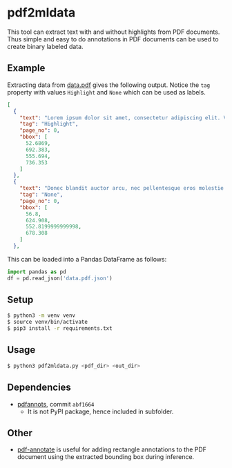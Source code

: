 # pdf2mldata
This tool can extract text with and without highlights from PDF documents. Thus simple and easy to do annotations in PDF documents can be used to create binary labeled data.


## Example
Extracting data from [data.pdf](doc/data.pdf) gives the following output. Notice the ```tag``` property with values ```Highlight``` and ```None``` which can be used as labels.


```json
[
  {
    "text": "Lorem ipsum dolor sit amet, consectetur adipiscing elit. Vestibulum consequat mi quis pretium semper. Proin luctus orci ac neque venenatis, quis commodo dolor posuere. Curabitur dignissim sapien quis cursus egestas. ",
    "tag": "Highlight",
    "page_no": 0,
    "bbox": [
      52.6869,
      692.383,
      555.694,
      736.353
    ]
  },
  {
    "text": "Donec blandit auctor arcu, nec pellentesque eros molestie eget. In consectetur aliquam hendrerit. Sed cursus mauris vitae ligula pellentesque, non pellentesque urna aliquet. Fusce placerat mauris enim, nec rutrum purus semper vel. Praesent tincidunt neque eu pellentesque pharetra. Fusce pellentesque est orci.",
    "tag": "None",
    "page_no": 0,
    "bbox": [
      56.8,
      624.908,
      552.8199999999998,
      678.308
    ]
  },
```

This can be loaded into a Pandas DataFrame as follows:

```python
import pandas as pd
df = pd.read_json('data.pdf.json')
```

## Setup
```bash
$ python3 -m venv venv
$ source venv/bin/activate
$ pip3 install -r requirements.txt
```

## Usage
```bash
$ python3 pdf2mldata.py <pdf_dir> <out_dir>
```


## Dependencies
* [pdfannots](https://github.com/0xabu/pdfannots), commit ```abf1664```
  * It is not PyPI package, hence included in subfolder.

## Other
* [pdf-annotate](https://github.com/plangrid/pdf-annotate) is useful for adding rectangle annotations to the PDF document using the extracted bounding box during inference.